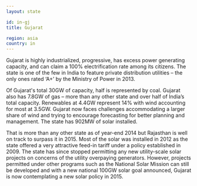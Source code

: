 ```yaml
---
layout: state

id: in-gj
title: Gujarat

region: asia
country: in
---
```

Gujarat is highly industrialized, progressive, has excess power generating capacity, and can claim a 100% electrification rate among its citizens. The state is one of the few in India to feature private distribution utilities – the only ones rated ‘A+’ by the Ministry of Power in 2013.

Of Gujarat's total 30GW of capacity, half is represented by coal. Gujarat also has 7.8GW of gas – more than any other state and over half of India’s total capacity. Renewables at 4.4GW represent 14% with wind accounting for most at 3.5GW. Gujarat now faces challenges accommodating a larger share of wind and trying to encourage forecasting for better planning and management.
The state has 902MW of solar installed. 

That is more than any other state as of year-end 2014 but Rajasthan is well on track to surpass it in 2015. Most of the solar was installed in 2012 as the state offered a very attractive feed-in tariff under a policy established in 2009. The state has since stopped permitting any new utility-scale solar projects on concerns of the utility overpaying generators. However, projects permitted under other programs such as the National Solar Mission can still be developed and with a new national 100GW solar goal announced, Gujarat is now contemplating a new solar policy in 2015.
